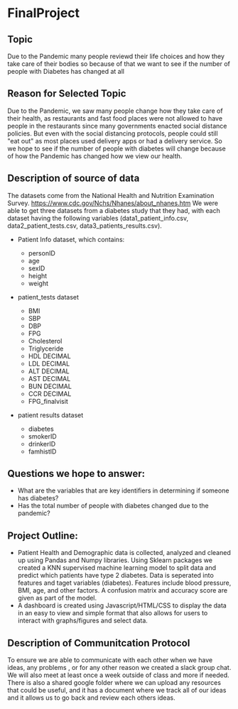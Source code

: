 # FinalProject
## Topic
Due to the Pandemic many people reviewd their life choices and how they take care of their bodies so because of that we want to see if the number of people with Diabetes has changed at all

## Reason for Selected Topic 
Due to the Pandemic, we saw many people change how they take care of their health, as restaurants and fast food places were not allowed to have people in the restaurants since many governments enacted social distance policies. But even with the social distancing protocols, people could still "eat out" as most places used delivery apps or had a delivery service. So we hope to see if the number of people with diabetes will change because of how the Pandemic has changed how we view our health.

## Description of source of data
The datasets come from the National Health and Nutrition Examination Survey. https://www.cdc.gov/Nchs/Nhanes/about_nhanes.htm
We were able to get three datasets from a diabetes study that they had, with each dataset having the following variables (data1_patient_info.csv, data2_patient_tests.csv, data3_patients_results.csv).

* Patient Info dataset, which contains:
  * personID
  * age
  * sexID
  * height 
  * weight 
  
* patient_tests dataset
  * BMI
  * SBP 
  * DBP 
  * FPG
  * Cholesterol
  * Triglyceride
  * HDL DECIMAL 
  * LDL DECIMAL 
  * ALT DECIMAL
  * AST DECIMAL
  * BUN DECIMAL
  * CCR DECIMAL 
  * FPG_finalvisit
 
* patient results dataset
  * diabetes
  * smokerID 
  * drinkerID 
  * famhistID 

## Questions we hope to answer:
* What are the variables that are key identifiers in determining if someone has diabetes? 
* Has the total number of people with diabetes changed due to the pandemic?

## Project Outline:
* Patient Health and Demographic data is collected, analyzed and cleaned up using Pandas and Numpy libraries. Using Sklearn packages we created a KNN supervised machine learning model to split data and predict which patients have type 2 diabetes. Data is seperated into features and taget variables (diabetes). Features include blood pressure, BMI, age, and other factors. A confusion matrix and accuracy score are given as part of the model. 
* A dashboard is created using Javascript/HTML/CSS to display the data in an easy to view and simple format that also allows for users to interact with graphs/figures and select data. 

## Description of Communitcation Protocol
To ensure we are able to communicate with each other when we have ideas, any problems , or for any other reason we created a slack group chat. We will also meet at least once a week outside of class and more if needed. There is also a shared google folder where we can upload any resources that could be useful, and it has a document where we track all of our ideas and it allows us to go back and review each others ideas.
